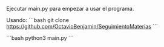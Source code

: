 Ejecutar main.py para empezar a usar el programa.

Usando:
´´´bash
git clone https://github.com/OctavioBenjamin/SeguimientoMaterias
´´´

´´´bash
python3 main.py
´´´